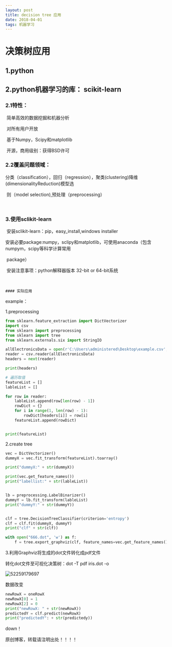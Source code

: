 ```yaml
---
layout: post
title: decision tree 应用
date: 2018-04-01
tags: 机器学习
---
```




# 决策树应用

## 1.python

## 2.python机器学习的库： scikit-learn

###	2.1特性：

​		简单高效的数据挖掘和机器分析

​		对所有用户开放

​		基于Numpy，Scipy和matplotlib

​		开源，商用级别：获得BSD许可

### 	2.2覆盖问题领域：

​		分类（classification），回归（regression），聚类(clustering)降维(dimensionalityReduction)模型选

​		则（model selection),预处理（preprocessing）    

​		

### 3.使用sclikit-learn

​	安装sclikit-learn：pip，easy_install,windows installer

​	安装必要package:numpy，sclipy和matplotlib，可使用anaconda（包含numpym，scipy等科学计算常用

​	package）

​	安装注意事项：python解释器版本 32-bit or 64-bit系统

​

	#### 实际应用

example：



1.preprocessing

```python
from sklearn.feature_extraction import DictVectorizer
import csv
from sklearn import preprocessing
from sklearn import tree
from sklearn.externals.six import StringIO

allElectronicsData = open(r'C:\Users\administered\Desktop\example.csv', 'rt')
reader = csv.reader(allElectronicsData)
headers = next(reader)

print(headers)

# 遍历取值
featureList = []
lableList = []

for row in reader:
    lableList.append(row[len(row) - 1])
    rowDict = {}
    for i in range(1, len(row) - 1):
        rowDict[headers[i]] = row[i]
    featureList.append(rowDict)


print(featureList)

```

2.create tree

```python
vec = DictVectorizer()
dummyX = vec.fit_transform(featureList).toarray()

print("dummyX:" + str(dummyX))

print(vec.get_feature_names())
print("labellist:" + str(lableList))


lb = preprocessing.LabelBinarizer()
dummyY = lb.fit_transform(lableList)
print("dummyY:" + str(dummyY))


clf = tree.DecisionTreeClassifier(criterion='entropy')
clf = clf.fit(dummyX, dummyY)
print("clf" + str(clf))

with open("666.dot", 'w') as f:
    f = tree.export_graphviz(clf, feature_names=vec.get_feature_names(), out_file=f)
```

3.利用Graphviz将生成的dot文件转化成pdf文件

转化dot文件至可视化决策树：dot -T pdf iris.dot -o

![52259179697](https://admindian.github.io\images\posts\markdown\1522591796979.png)

数据改变

```python
newRowX = oneRowX
newRowX[0] = 1
newRowX[2] = 0
print("newRowX: " + str(newRowX))
predictedY = clf.predict(newRowX)
print("predictedY": + str(predictedy))
```



down！



原创博客，转载请注明出处！！！！
